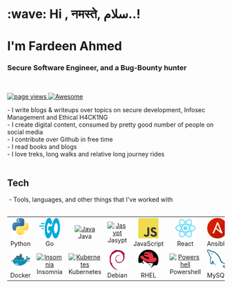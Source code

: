 <h1 align="left" id="macropower-title">:wave: Hi , नमस्ते, سلام..! </h1>
<h1 align="left" id="macropower-title">I'm Fardeen Ahmed</h1>
<h3 align="left">Secure Software Engineer, and a Bug-Bounty hunter</h3>
 <p align="left">
<a href="https://github.com/fardeen-ahmed">
<img src="https://komarev.com/ghpvc/?username=macropower" alt="page views" />
</a>
</a>
<a href="#">
<img alt="Awesome" src="https://awesome.re/mentioned-badge.svg">
</a>
</p>
- I write blogs & writeups over topics on secure development, Infosec Management and Ethical H4CK1NG<br>
- I create digital content, consumed by pretty good number of people on social media <br>
- I contribute over Github in free time<br>
- I read books and blogs<br>
- I love treks, long walks and relative long journey rides<br>
 <h2 align="left" id="macropower-tech">Tech</h2>
 - Tools, languages, and other things that I've worked with <br>
 <table>
<tr>
<td align="center" width="96">
<a href="#macropower-tech">
<img src="./img/python-original.svg" width="48" height="48" alt="Python" />
</a>
<br>Python
</td>
<td align="center" width="96">
<a href="#macropower-tech">
<img src="./img/go-flat.svg" width="48" height="48" alt="Golang" />
</a>
<br>Go
</td>
<td align="center" width="96">
<a href="#macropower-tech">
<img src="https://cdn.jsdelivr.net/gh/devicons/devicon@latest/icons/java/java-original-wordmark.svg" width="48" height="48" alt="Java" />
</a>
<br>Java
</td>
<td align="center" width="96">
<a href="#macropower-tech">
<img src="https://i.stack.imgur.com/oEt2m.png" width="48" height="48" alt="Jasypt">  
</a>
<br>Jasypt
</td>
<td align="center" width="96">
<a href="#macropower-tech">
<img src="./img/javascript-original.svg" width="48" height="48" alt="JavaScript" />
</a>
<br>JavaScript
</td>
<td align="center" width="96">
<a href="#macropower-tech" >
<img src="./img/react-original.svg" width="48" height="48" alt="React" />
</a>
<br>React
</td>
<td align="center" width="96">
<a href="#macropower-tech">
<img src="https://raw.githubusercontent.com/ansible/logos/main/vscode-ansible-logo/vscode-ansible.png" width="48" height="48" alt="Ansible" />
</a>
<br>Ansible
</td>
<td align="center" width="96">
<a href="#macropower-tech">
<img src="https://www.jenkins.io/images/logos/automotive/automotive.png" width="48" height="48" alt="Jenkins" />
</a>
<br>Jenkins
</td>
<tr>
<td align="center" width="96"> 
<a href="#macropower-tech" >
<img src="./img/docker-original.svg" width="48" height="48" alt="Docker" />
</a>
<br>Docker
</td>
<td align="center" width="96">
<a href="#macropower-tech">
<img src="https://cdn.jsdelivr.net/gh/devicons/devicon@latest/icons/insomnia/insomnia-original.svg" width="48" height="48" alt="Insomnia" />
</a>
<br>Insomnia
</td>
<td align="center" width="96">
<a href="#macropower-tech" >
<img src="https://raw.githubusercontent.com/singaravelanaws/kubernetes-Icons/main/png/resources/unlabeled/pod-128.png" width="48" height="48" alt="Kubernetes"
/>
</a>
<br>Kubernetes
</td>
<td align="center" width="96">
<a href="#macropower-tech">
<img src="./img/debian-original.svg" width="48" height="48" alt="Debian" />
</a>
<br>Debian
</td>
<td align="center" width="96">
<a href="#macropower-tech">
<img src="./img/redhat-original.svg" width="48" height="48" alt="RHEL" />
</a>
<br>RHEL
</td>
<td align="center" width="96">
<a href="#macropower-tech">
<img src="https://raw.githubusercontent.com/devblackops/Terminal-Icons/main/media/icon_256.png" width="48" height="48" alt="Powershell" />
</a>
<br>Powershell
</td>
<td align="center" width="96">
<a href="#macropower-tech">
<img src="https://raw.githubusercontent.com/devicons/devicon/6910f0503efdd315c8f9b858234310c06e04d9c0/icons/mysql/mysql-original.svg" width="48" height="48" alt="MySQL" />
</a>
<br>MySQL
</td>
</a>
</td>
<td align="center" width="96">
<a href="#macropower-tech">
<img src="./img/bootstrap-plain.svg" width="48" height="48" alt="Bootstrap" />
</a>
<br>Bootstrap
</td>
</tr>
</table>
